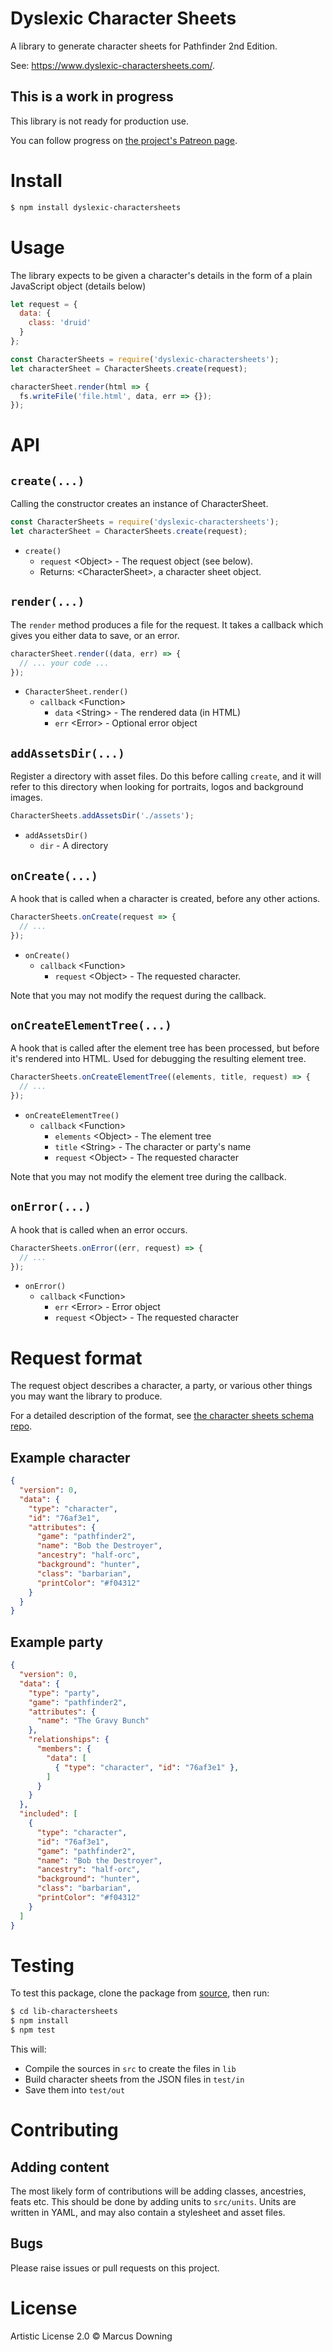 # Dyslexic Character Sheets

A library to generate character sheets for Pathfinder 2nd Edition.

See: https://www.dyslexic-charactersheets.com/.

## This is a work in progress

This library is not ready for production use.

You can follow progress on [the project's Patreon page](https://www.patreon.com/dyslexic_charactersheets).

# Install

```bash
$ npm install dyslexic-charactersheets
```

# Usage

The library expects to be given a character's details in the form of a plain JavaScript object (details below)

```javascript
let request = {
  data: {
    class: 'druid'
  }
};

const CharacterSheets = require('dyslexic-charactersheets');
let characterSheet = CharacterSheets.create(request);

characterSheet.render(html => {
  fs.writeFile('file.html', data, err => {});
});
```

# API

## `create(...)`

Calling the constructor creates an instance of CharacterSheet.

```javascript
const CharacterSheets = require('dyslexic-charactersheets');
let characterSheet = CharacterSheets.create(request);
```

* `create()`
   * `request` \<Object\> - The request object (see below).
   * Returns: \<CharacterSheet\>, a character sheet object.

## `render(...)`

The `render` method produces a file for the request. It takes a callback which gives you either data to save, or an error.

```javascript
characterSheet.render((data, err) => {
  // ... your code ...
});
```

* `CharacterSheet.render()`
  * `callback` \<Function\>
    * `data` \<String\> - The rendered data (in HTML)
    * `err` \<Error\> - Optional error object

## `addAssetsDir(...)`

Register a directory with asset files. Do this before calling `create`, and it will refer to this directory when looking for portraits, logos and background images.

```javascript
CharacterSheets.addAssetsDir('./assets');
```

* `addAssetsDir()`
  * `dir` <String> - A directory

## `onCreate(...)`

A hook that is called when a character is created, before any other actions.

```javascript
CharacterSheets.onCreate(request => {
  // ...
});
```

* `onCreate()`
  * `callback` \<Function\>
    * `request` \<Object\> - The requested character.

Note that you may not modify the request during the callback.

## `onCreateElementTree(...)`

A hook that is called after the element tree has been processed, but before it's rendered into HTML. Used for debugging the resulting element tree.

```javascript
CharacterSheets.onCreateElementTree((elements, title, request) => {
  // ...
});
```

* `onCreateElementTree()`
  * `callback` \<Function\>
    * `elements` \<Object\> - The element tree
    * `title` \<String\> - The character or party's name
    * `request` \<Object\> - The requested character

Note that you may not modify the element tree during the callback.

## `onError(...)`

A hook that is called when an error occurs.

```javascript
CharacterSheets.onError((err, request) => {
  // ...
});
```

* `onError()`
  * `callback` \<Function\>
    * `err` \<Error\> - Error object
    * `request` \<Object\> - The requested character

# Request format

The request object describes a character, a party, or various other things you may want the library to produce.

For a detailed description of the format, see [the character sheets schema repo](https://github.com/dyslexic-charactersheets/charactersheets-schema).

## Example character

```json
{
  "version": 0,
  "data": {
    "type": "character",
    "id": "76af3e1",
    "attributes": {
      "game": "pathfinder2",
      "name": "Bob the Destroyer",
      "ancestry": "half-orc",
      "background": "hunter",
      "class": "barbarian",
      "printColor": "#f04312"
    }
  }
}
```

## Example party

```json
{
  "version": 0,
  "data": {
    "type": "party",
    "game": "pathfinder2",
    "attributes": {
      "name": "The Gravy Bunch"
    },
    "relationships": {
      "members": {
        "data": [
          { "type": "character", "id": "76af3e1" },
        ]
      }
    }
  },
  "included": [
    {
      "type": "character",
      "id": "76af3e1",
      "game": "pathfinder2",
      "name": "Bob the Destroyer",
      "ancestry": "half-orc",
      "background": "hunter",
      "class": "barbarian",
      "printColor": "#f04312"
    }
  ]
}
```


# Testing

To test this package, clone the package from [source](https://github.com/dyslexic-charactersheets/lib-charactersheets), then run:

```bash
$ cd lib-charactersheets
$ npm install
$ npm test
```

This will:
 - Compile the sources in `src` to create the files in `lib`
 - Build character sheets from the JSON files in `test/in`
 - Save them into `test/out`


# Contributing

## Adding content

The most likely form of contributions will be adding classes, ancestries, feats etc. This should be done by adding units to `src/units`. Units are written in YAML, and may also contain a stylesheet and asset files.

## Bugs

Please raise issues or pull requests on this project.

# License

Artistic License 2.0 © Marcus Downing
